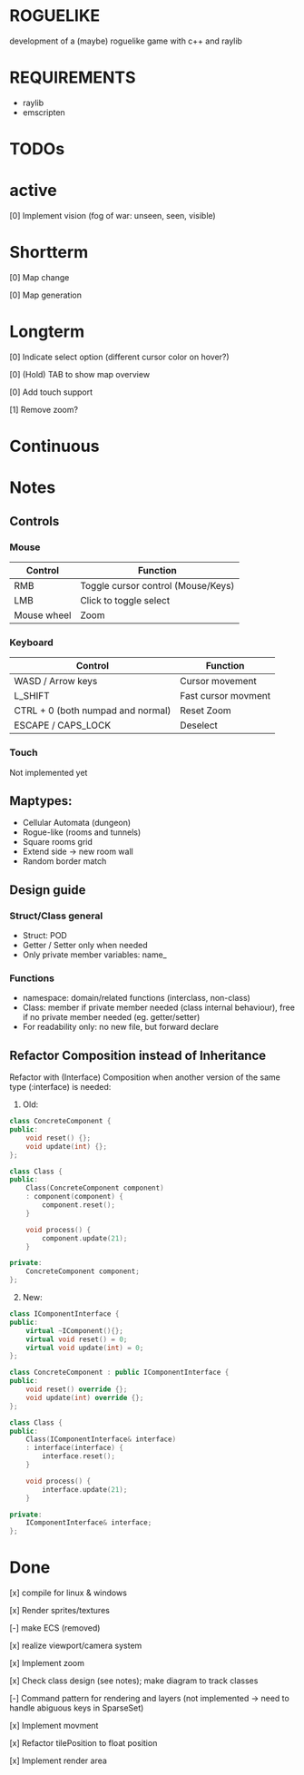 # ROGUELIKE
development of a (maybe) roguelike game with c++ and raylib

# REQUIREMENTS
- raylib
- emscripten

# TODOs
# active
[0] Implement vision (fog of war: unseen, seen, visible)


# Shortterm
[0] Map change

[0] Map generation


# Longterm 
[0] Indicate select option (different cursor color on hover?)

[0] (Hold) TAB to show map overview

[0] Add touch support

[1] Remove zoom?


# Continuous


# Notes

## Controls

### Mouse
| Control     | Function                           |
| ----------- | ---------------------------------- |
| RMB         | Toggle cursor control (Mouse/Keys) |
| LMB         | Click to toggle select             |
| Mouse wheel | Zoom                               |


### Keyboard
| Control                           | Function            |
| --------------------------------- | ------------------- |
| WASD / Arrow keys                 | Cursor movement     |
| L_SHIFT                           | Fast cursor movment |
| CTRL + 0 (both numpad and normal) | Reset Zoom          |
| ESCAPE / CAPS_LOCK                | Deselect            |


### Touch
Not implemented yet

## Maptypes:
- Cellular Automata (dungeon)
- Rogue-like (rooms and tunnels)
- Square rooms grid
- Extend side -> new room wall
- Random border match

## Design guide
### Struct/Class general
- Struct: POD 
- Getter / Setter only when needed
- Only private member variables: name_

### Functions
- namespace: domain/related functions (interclass, non-class)
- Class: member if private member needed (class internal behaviour), free if no private member needed (eg. getter/setter)
- For readability only: no new file, but forward declare


## Refactor Composition instead of Inheritance
Refactor with (Interface) Composition when another version of the same type (:interface) is needed:

1) Old:
```cpp
class ConcreteComponent {
public:
    void reset() {};
    void update(int) {};
};

class Class {
public:
    Class(ConcreteComponent component)
    : component(component) {
        component.reset();
    }

    void process() {
        component.update(21);
    }

private:
    ConcreteComponent component;
};
```
2) New:
```cpp
class IComponentInterface {
public:
    virtual ~IComponent(){};
    virtual void reset() = 0;
    virtual void update(int) = 0;
};

class ConcreteComponent : public IComponentInterface {
public:
    void reset() override {};
    void update(int) override {};
};

class Class {
public:
    Class(IComponentInterface& interface)
    : interface(interface) {
        interface.reset();
    }

    void process() {
        interface.update(21);
    }

private:
    IComponentInterface& interface;
};
```


# Done
[x] compile for linux & windows

[x] Render sprites/textures

[-] make ECS (removed)

[x] realize viewport/camera system

[x] Implement zoom

[x] Check class design (see notes); make diagram to track classes

[-] Command pattern for rendering and layers (not implemented -> need to handle abiguous keys in SparseSet)

[x] Implement movment

[x] Refactor tilePosition to float position

[x] Implement render area

